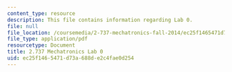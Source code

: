```yaml
---
content_type: resource
description: This file contains information regarding Lab 0.
file: null
file_location: /coursemedia/2-737-mechatronics-fall-2014/ec25f1465471d73a688de2c4fae0d254_MIT2_737F14_Lab_0.pdf
file_type: application/pdf
resourcetype: Document
title: 2.737 Mechatronics Lab 0
uid: ec25f146-5471-d73a-688d-e2c4fae0d254
---
```

